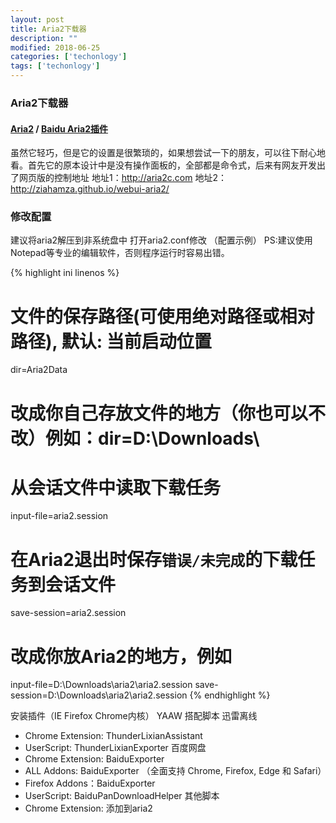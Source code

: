 ```yaml
---
layout: post
title: Aria2下载器
description: ""
modified: 2018-06-25
categories: ['techonlogy']
tags: ['techonlogy']
---
```


### Aria2下载器
#### [Aria2](https://www.jianguoyun.com/p/DZiRC4oQkvXWBhi5qkA) / [Baidu Aria2插件](https://github.com/acgotaku/BaiduExporter)

虽然它轻巧，但是它的设置是很繁琐的，如果想尝试一下的朋友，可以往下耐心地看。首先它的原本设计中是没有操作面板的，全部都是命令式，后来有网友开发出了网页版的控制地址
地址1：http://aria2c.com
地址2：http://ziahamza.github.io/webui-aria2/


### 修改配置
建议将aria2解压到非系统盘中
打开aria2.conf修改   （配置示例）
PS:建议使用Notepad等专业的编辑软件，否则程序运行时容易出错。

{% highlight ini linenos %}
# 文件的保存路径(可使用绝对路径或相对路径), 默认: 当前启动位置
dir=Aria2Data 
# 改成你自己存放文件的地方（你也可以不改）例如：dir=D:\Downloads\
# 从会话文件中读取下载任务
input-file=aria2.session
# 在Aria2退出时保存`错误/未完成`的下载任务到会话文件
save-session=aria2.session
# 改成你放Aria2的地方，例如
input-file=D:\Downloads\aria2\aria2.session
save-session=D:\Downloads\aria2\aria2.session
{% endhighlight %}

安装插件（IE Firefox Chrome内核）
YAAW 搭配脚本
迅雷离线
- Chrome Extension: ThunderLixianAssistant
- UserScript: ThunderLixianExporter
百度网盘
- Chrome Extension: BaiduExporter
- ALL Addons: BaiduExporter （全面支持 Chrome, Firefox, Edge 和 Safari）
- Firefox Addons：BaiduExporter
- UserScript: BaiduPanDownloadHelper
其他脚本
- Chrome Extension: 添加到aria2